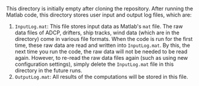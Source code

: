 This directory is initially empty after cloning the repository. After running the Matlab code, this directory stores user input and output log files, which are:

1. `InputLog.mat`: This file stores input data as Matlab's `mat` file. The raw data files of ADCP, drifters, ship tracks, wind data (which are in the directory) come in various file formats. When the code is run for the first time, these raw data are read and written into `InputLog.mat`. By this, the next time you run the code, the raw data will not be needed to be read again. However, to re-read the raw data files again (such as using new configuration settings), simply delete the `InputLog.mat` file in this directory in the future runs.
2. `OutputLog.mat`: All results of the computations will be stored in this file.
